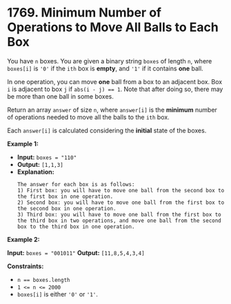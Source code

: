 # 1769. Minimum Number of Operations to Move All Balls to Each Box

You have `n` boxes. You are given a binary string `boxes` of length `n`, where `boxes[i]` is `'0'` if the `ith` box is **empty**, and `'1'` if it contains **one** ball.

In one operation, you can move **one** ball from a box to an adjacent box. Box `i` is adjacent to box `j` if `abs(i - j) == 1`. Note that after doing so, there may be more than one ball in some boxes.

Return an array `answer` of size `n`, where `answer[i]` is the **minimum** number of operations needed to move all the balls to the `ith` box.

Each `answer[i]` is calculated considering the **initial** state of the boxes.

**Example 1:**

* **Input:** `boxes = "110"`
* **Output:** `[1,1,3]`
* **Explanation:**
  ```
  The answer for each box is as follows:
  1) First box: you will have to move one ball from the second box to the first box in one operation.
  2) Second box: you will have to move one ball from the first box to the second box in one operation.
  3) Third box: you will have to move one ball from the first box to the third box in two operations, and move one ball from the second box to the third box in one operation.
  ```

**Example 2:**

**Input:** `boxes = "001011"`
**Output:** `[11,8,5,4,3,4]`

**Constraints:**

*   `n == boxes.length`
*   `1 <= n <= 2000`
*   `boxes[i]` is either `'0'` or `'1'`.
